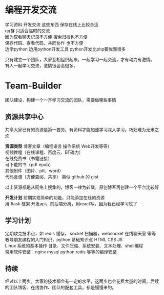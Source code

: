 # 编程开发交流
学习资料 开发交流 这些东西 保存在线上比较合适  
qq群 只适合临时的交流   
因为查看聊天记录不方便 搜索归档也不方便  
保存代码、查看代码、共同协作 也不方便   
边学python 边用python开发工具 python开发比php要优雅很多 

只有建立一个团队，大家互相组织起来，一起学习一起交流，才有动力有激情。  
有人一起学习交流，激情很会高很多。  

# Team-Builder
团队建设，构建一个一齐学习交流的团队，需要做哪些事情   

## 资源共享中心
共享大家已有的资源是第一要务，有资料才能加速学习深入学习，巧妇难为无米之炊      

**资源类型**
博客文章（编程语言 操作系统 Web开发等等）       
视频教程（在线课程、百度云、BT磁力）        
在线免费书（书籍链接）  
可下载的书（pdf epub）  
其他附件（图片、ptt、word）  
代码食谱（方便查阅、共享） 类似 github 的 gist  

以上资源都是从网络上搜集的，博客一律为转载，原创博客再创建一个平台比较好  

**开发计划**
前期实现简单的功能，只能添加在线的资源  
用 flask 框架 开发api，前后端分离，用react写，因为我已经学习过了  

## 学习计划 
定期攻克技术点，如 redis 缓存， socket 扫描器，websocket 在线聊天室 等等  
教导朋友编程的入门知识，python 基础知识点 HTML CSS JS  
Linux 系统的基本操作 目录、文件压缩、系统安装、文本处理、shell编程  
常用软件安装：nginx mysql python redis 等等的编译安装  


## 待续
经过以上两步，大家的技术都会有一定的水平，这两步也会花费大量的时间，后续的团队博客、在线协作、团队的配套工具，都是慢慢来的。  